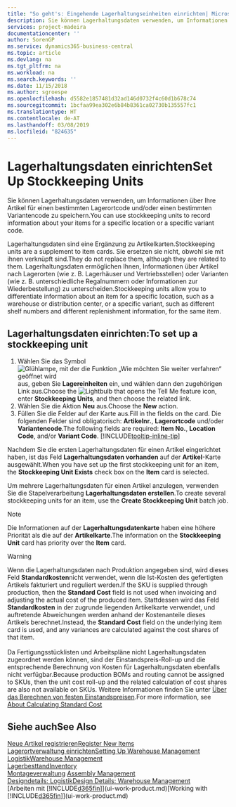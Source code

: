 ```yaml
---
title: "So geht's: Eingehende Lagerhaltungseinheiten einrichten| Microsoft Docs"
description: Sie können Lagerhaltungsdaten verwenden, um Informationen über Ihre Artikel für einen bestimmten Lagerortcode und/oder einen bestimmten Variantencode zu speichern.
services: project-madeira
documentationcenter: ''
author: SorenGP
ms.service: dynamics365-business-central
ms.topic: article
ms.devlang: na
ms.tgt_pltfrm: na
ms.workload: na
ms.search.keywords: ''
ms.date: 11/15/2018
ms.author: sgroespe
ms.openlocfilehash: d5582e1857481d32ad146d0732f4c60d1b678c74
ms.sourcegitcommit: 1bcfaa99ea302e6b84b8361ca02730b135557fc1
ms.translationtype: HT
ms.contentlocale: de-AT
ms.lasthandoff: 03/08/2019
ms.locfileid: "824635"
---
```

# <a name="set-up-stockkeeping-units"></a><span data-ttu-id="0fba6-103">Lagerhaltungsdaten einrichten</span><span class="sxs-lookup"><span data-stu-id="0fba6-103">Set Up Stockkeeping Units</span></span>
<span data-ttu-id="0fba6-104">Sie können Lagerhaltungsdaten verwenden, um Informationen über Ihre Artikel für einen bestimmten Lagerortcode und/oder einen bestimmten Variantencode zu speichern.</span><span class="sxs-lookup"><span data-stu-id="0fba6-104">You can use stockkeeping units to record information about your items for a specific location or a specific variant code.</span></span>  

 <span data-ttu-id="0fba6-105">Lagerhaltungsdaten sind eine Ergänzung zu Artikelkarten.</span><span class="sxs-lookup"><span data-stu-id="0fba6-105">Stockkeeping units are a supplement to item cards.</span></span> <span data-ttu-id="0fba6-106">Sie ersetzen sie nicht, obwohl sie mit ihnen verknüpft sind.</span><span class="sxs-lookup"><span data-stu-id="0fba6-106">They do not replace them, although they are related to them.</span></span> <span data-ttu-id="0fba6-107">Lagerhaltungsdaten ermöglichen Ihnen, Informationen über Artikel nach Lagerorten (wie z. B. Lagerhäuser und Vertriebsstellen) oder Varianten (wie z. B. unterschiedliche Regalnummern oder Informationen zur Wiederbestellung) zu unterscheiden.</span><span class="sxs-lookup"><span data-stu-id="0fba6-107">Stockkeeping units allow you to differentiate information about an item for a specific location, such as a warehouse or distribution center, or a specific variant, such as different shelf numbers and different replenishment information, for the same item.</span></span>  

## <a name="to-set-up-a-stockkeeping-unit"></a><span data-ttu-id="0fba6-108">Lagerhaltungsdaten einrichten:</span><span class="sxs-lookup"><span data-stu-id="0fba6-108">To set up a stockkeeping unit</span></span>  

1.  <span data-ttu-id="0fba6-109">Wählen Sie das Symbol ![Glühlampe, mit der die Funktion „Wie möchten Sie weiter verfahren“ geöffnet wird](media/ui-search/search_small.png "Wie möchten Sie weiter verfahren?") aus, geben Sie **Lagereinheiten** ein, und wählen dann den zugehörigen Link aus.</span><span class="sxs-lookup"><span data-stu-id="0fba6-109">Choose the ![Lightbulb that opens the Tell Me feature](media/ui-search/search_small.png "Tell me what you want to do") icon, enter **Stockkeeping Units**, and then choose the related link.</span></span>  
2.  <span data-ttu-id="0fba6-110">Wählen Sie die Aktion **Neu** aus.</span><span class="sxs-lookup"><span data-stu-id="0fba6-110">Choose the **New** action.</span></span>  
3.  <span data-ttu-id="0fba6-111">Füllen Sie die Felder auf der Karte aus.</span><span class="sxs-lookup"><span data-stu-id="0fba6-111">Fill in the fields on the card.</span></span> <span data-ttu-id="0fba6-112">Die folgenden Felder sind obligatorisch: **Artikelnr.**, **Lagerortcode** und/oder **Variantencode**.</span><span class="sxs-lookup"><span data-stu-id="0fba6-112">The following fields are required: **Item No.**, **Location Code**, and/or **Variant Code**.</span></span> [!INCLUDE[tooltip-inline-tip](includes/tooltip-inline-tip_md.md)]  

<span data-ttu-id="0fba6-113">Nachdem Sie die ersten Lagerhaltungsdaten für einen Artikel eingerichtet haben, ist das Feld **Lagerhaltungsdaten vorhanden** auf der **Artikel**-Karte ausgewählt.</span><span class="sxs-lookup"><span data-stu-id="0fba6-113">When you have set up the first stockkeeping unit for an item, the **Stockkeeping Unit Exists** check box on the **Item** card is selected.</span></span>  

<span data-ttu-id="0fba6-114">Um mehrere Lagerhaltungsdaten für einen Artikel anzulegen, verwenden Sie die Stapelverarbeitung **Lagerhaltungsdaten erstellen**.</span><span class="sxs-lookup"><span data-stu-id="0fba6-114">To create several stockkeeping units for an item, use the **Create Stockkeeping Unit** batch job.</span></span>  

> [!NOTE]  
>  <span data-ttu-id="0fba6-115">Die Informationen auf der **Lagerhaltungsdatenkarte** haben eine höhere Priorität als die auf der **Artikelkarte**.</span><span class="sxs-lookup"><span data-stu-id="0fba6-115">The information on the **Stockkeeping Unit** card has priority over the **Item** card.</span></span>

> [!Warning]
> <span data-ttu-id="0fba6-116">Wenn die Lagerhaltungsdaten nach Produktion angegeben sind, wird dieses Feld **Standardkosten**nicht verwendet, wenn die Ist-Kosten des gefertigten Artikels fakturiert und reguliert werden.</span><span class="sxs-lookup"><span data-stu-id="0fba6-116">If the SKU is supplied through production, then the **Standard Cost** field is not used when invoicing and adjusting the actual cost of the produced item.</span></span> <span data-ttu-id="0fba6-117">Stattdessen wird das Feld **Standardkosten** in der zugrunde liegenden Artikelkarte verwendet, und auftretende Abweichungen werden anhand der Kostenanteile dieses Artikels berechnet.</span><span class="sxs-lookup"><span data-stu-id="0fba6-117">Instead, the **Standard Cost** field on the underlying item card is used, and any variances are calculated against the cost shares of that item.</span></span><br /><br />
> <span data-ttu-id="0fba6-118">Da Fertigungsstücklisten und Arbeitspläne nicht Lagerhaltungsdaten zugeordnet werden können, sind der Einstandspreis-Roll-up und die entsprechende Berechnung von Kosten für Lagerhaltungsdaten ebenfalls nicht verfügbar.</span><span class="sxs-lookup"><span data-stu-id="0fba6-118">Because production BOMs and routing cannot be assigned to SKUs, then the unit cost roll-up and the related calculation of cost shares are also not available on SKUs.</span></span> <span data-ttu-id="0fba6-119">Weitere Informationen finden Sie unter [Über das Berechnen von festen Einstandspreisen](finance-about-calculating-standard-cost.md).</span><span class="sxs-lookup"><span data-stu-id="0fba6-119">For more information, see [About Calculating Standard Cost](finance-about-calculating-standard-cost.md)</span></span>

## <a name="see-also"></a><span data-ttu-id="0fba6-120">Siehe auch</span><span class="sxs-lookup"><span data-stu-id="0fba6-120">See Also</span></span>  
[<span data-ttu-id="0fba6-121">Neue Artikel registrieren</span><span class="sxs-lookup"><span data-stu-id="0fba6-121">Register New Items</span></span>](inventory-how-register-new-items.md)  
[<span data-ttu-id="0fba6-122">Lagerortverwaltung einrichten</span><span class="sxs-lookup"><span data-stu-id="0fba6-122">Setting Up Warehouse Management</span></span>](warehouse-setup-warehouse.md)  
[<span data-ttu-id="0fba6-123">Logistik</span><span class="sxs-lookup"><span data-stu-id="0fba6-123">Warehouse Management</span></span>](warehouse-manage-warehouse.md)  
[<span data-ttu-id="0fba6-124">Lagerbesttand</span><span class="sxs-lookup"><span data-stu-id="0fba6-124">Inventory</span></span>](inventory-manage-inventory.md)  
<span data-ttu-id="0fba6-125">[Montageverwaltung](assembly-assemble-items.md)  </span><span class="sxs-lookup"><span data-stu-id="0fba6-125">[Assembly Management](assembly-assemble-items.md)  </span></span>  
[<span data-ttu-id="0fba6-126">Designdetails: Logistik</span><span class="sxs-lookup"><span data-stu-id="0fba6-126">Design Details: Warehouse Management</span></span>](design-details-warehouse-management.md)  
<span data-ttu-id="0fba6-127">[Arbeiten mit [!INCLUDE[d365fin](includes/d365fin_md.md)]](ui-work-product.md)</span><span class="sxs-lookup"><span data-stu-id="0fba6-127">[Working with [!INCLUDE[d365fin](includes/d365fin_md.md)]](ui-work-product.md)</span></span>  
